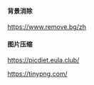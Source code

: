  #### 背景消除
 https://www.remove.bg/zh
 
 #### 图片压缩
 
 https://picdiet.eula.club/
 
 https://tinypng.com/